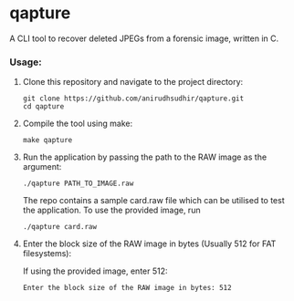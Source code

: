 # qapture

A CLI tool to recover deleted JPEGs from a forensic image, written in C.

### Usage:
1. Clone this repository and navigate to the project directory:
   
    ```
    git clone https://github.com/anirudhsudhir/qapture.git
    cd qapture
    ```

2. Compile the tool using make:

   ```
   make qapture
   ```

3. Run the application by passing the path to the RAW image as the argument:

   ```
   ./qapture PATH_TO_IMAGE.raw
   ```

   The repo contains a sample card.raw file which can be utilised to test the application.
   To use the provided image, run

   ```
   ./qapture card.raw
   ```

4.  Enter the block size of the RAW image in bytes (Usually 512 for FAT filesystems):
   
    If using the provided image, enter 512:

    ```
    Enter the block size of the RAW image in bytes: 512
    ```